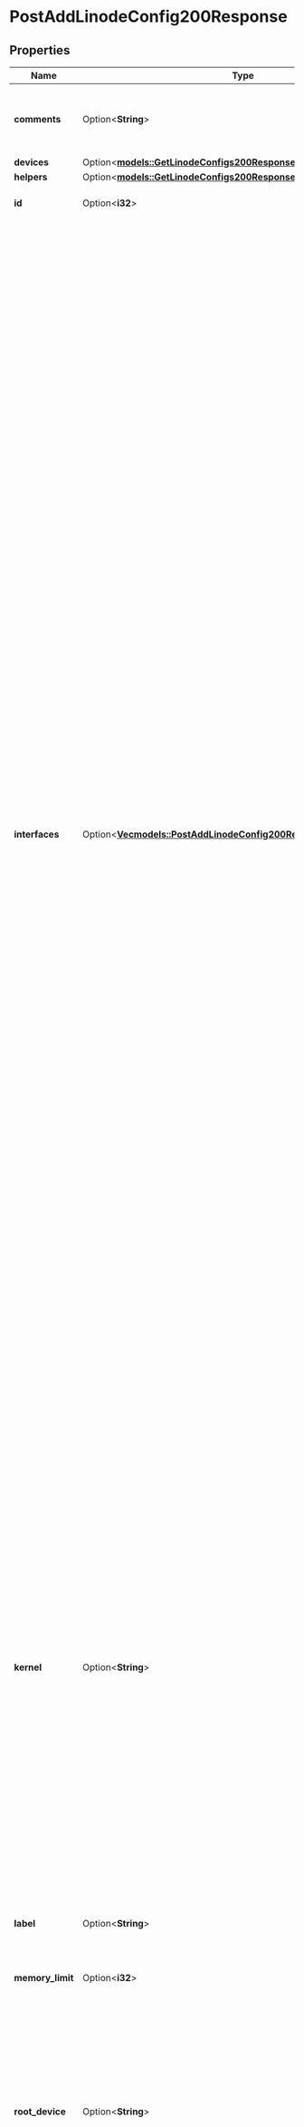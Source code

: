 # PostAddLinodeConfig200Response

## Properties

Name | Type | Description | Notes
------------ | ------------- | ------------- | -------------
**comments** | Option<**String**> | Optional field for arbitrary user comments on this configuration. | [optional]
**devices** | Option<[**models::GetLinodeConfigs200ResponseDataInnerDevices**](get_linode_configs_200_response_data_inner_devices.md)> |  | [optional]
**helpers** | Option<[**models::GetLinodeConfigs200ResponseDataInnerHelpers**](get_linode_configs_200_response_data_inner_helpers.md)> |  | [optional]
**id** | Option<**i32**> | __Read-only__ The ID of this Config. | [optional][readonly]
**interfaces** | Option<[**Vec<models::PostAddLinodeConfig200ResponseInterfacesInner>**](post_add_linode_config_200_response_interfaces_inner.md)> | An array of Network Interfaces to add to this Linode's Configuration Profile. At least one and up to three Interface objects can exist in this array. The position in the array determines which of the Linode's network Interfaces is configured:  - First [0]:  eth0 - Second [1]: eth1 - Third [2]:  eth2  When updating a Linode's Interfaces, _each Interface must be redefined_. An empty `interfaces` array results in a default `public` type Interface configuration only.  If no public Interface is configured, public IP addresses are still assigned to the Linode but will not be usable without manual configuration.  __Note__. Changes to Linode Interface configurations can be enabled by rebooting the Linode.  `vpc` details  See the [VPC documentation](https://www.linode.com/docs/products/networking/vpc/#technical-specifications) guide for its specifications and limitations.  `vlan` details  - Only Next Generation Network (NGN) data centers support VLANs. Run the [List regions](https://techdocs.akamai.com/linode-api/reference/get-regions) operation to view the capabilities of data center regions. If a VLAN is attached to your Linode and you attempt to migrate or clone it to a non-NGN data center, the migration or cloning will not initiate. If a Linode cannot be migrated or cloned because of an incompatibility, you will be prompted to select a different data center or contact support. - See the [VLANs Overview](https://www.linode.com/docs/products/networking/vlans/#technical-specifications) guide to view additional specifications and limitations. | [optional]
**kernel** | Option<**String**> | The ID of the kernel used to boot a Linode. Run the [List kernels](https://techdocs.akamai.com/linode-api/reference/get-kernels) operation to see all available kernels. Here are some commonly used kernels:  - `linode/latest-64bit`. This is the default, our latest kernel at the time of an instance boot or reboot.  - `linode/grub2`. The upstream distribution-supplied kernel that's installed on the primary disk, or a custom kernel if installed.  - `linode/direct-disk`. The master boot record (MBR) of the primary disk or root device. Use this in place of a Linux kernel. | [optional][default to linode/latest-64bit]
**label** | Option<**String**> | __Filterable__ The name of the configuration for display in Akamai Cloud Manager. | [optional]
**memory_limit** | Option<**i32**> | Defaults to the total RAM of the Linode. | [optional]
**root_device** | Option<**String**> | The root device to boot.  > 📘  - If you leave this empty or set an invalid value, the root device defaults to `/dev/sda`.  - If you specify a device at the root device location and it's not mounted, the Linode won't boot until a device is mounted. | [optional]
**run_level** | Option<**String**> | Defines the state of your Linode after booting. Defaults to `default`. | [optional]
**virt_mode** | Option<**String**> | Controls the virtualization mode. Defaults to `paravirt`.  - `paravirt` is suitable for most cases. Linodes running in `paravirt` mode share some qualities with the host, ultimately making it run faster since there is less transition between it and the host.  - `fullvirt` affords more customization, but is slower because 100% of the VM is virtualized. | [optional]

[[Back to Model list]](../README.md#documentation-for-models) [[Back to API list]](../README.md#documentation-for-api-endpoints) [[Back to README]](../README.md)


